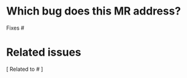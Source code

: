 # Which bug does this MR address?

Fixes #<issue number>
<describe how the bug was fixed>

# Related issues

[ Related to #<issue number> ]
